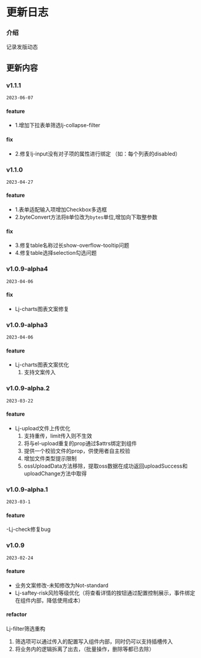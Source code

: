 # 更新日志

### 介绍

记录发版动态


## 更新内容

### v1.1.1
`2023-06-07`
#### feature
- 1.增加下拉表单筛选lj-collapse-filter
#### fix
- 2.修复lj-input没有对子项的属性进行绑定 （如：每个列表的disabled）

### v1.1.0
`2023-04-27`
#### feature
- 1.表单适配输入项增加Checkbox多选框
- 2.byteConvert方法将`B`单位改为`bytes`单位,增加向下取整参数
#### fix
- 3.修复table名称过长show-overflow-tooltip问题
- 4.修复table选择selection勾选问题

### v1.0.9-alpha4
`2023-04-06`
#### fix
- Lj-charts图表文案修复

### v1.0.9-alpha3
`2023-04-06`
#### feature
- Lj-charts图表文案优化
  1. 支持文案传入
  
### v1.0.9-alpha.2
`2023-03-22`
#### feature
- Lj-upload文件上传优化
  1. 支持重传，limit传入则不生效
  2. 将与el-upload重复的prop通过$attrs绑定到组件
  3. 提供一个校验文件的prop，供使用者自主校验
  4. 增加文件类型提示限制
  5. ossUploadData方法移除，提取oss数据在成功返回uploadSuccess和uploadChange方法中取得

### v1.0.9-alpha.1
`2023-03-1`
#### feature
-Lj-check修复bug

### v1.0.9
`2023-02-24`
#### feature
- 业务文案修改-未知修改为Not-standard
- Lj-saftey-risk风险等级优化（将查看详情的按钮通过配置控制展示，事件绑定在组件内部，降低使用成本）
#### refactor
Lj-filter筛选重构
  1. 筛选项可以通过传入的配置写入组件内部，同时仍可以支持插槽传入
  2. 将业务内的逻辑拆离了出去，（批量操作，删除等都已去除） 

